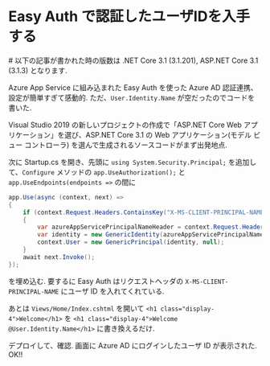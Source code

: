 # Easy Auth で認証したユーザIDを入手する

\# 以下の記事が書かれた時の版数は .NET Core 3.1 (3.1.201), ASP.NET Core 3.1 (3.1.3) となります.

Azure App Service に組み込まれた Easy Auth を使った Azure AD 認証連携、設定が簡単すぎて感動的. ただ、`User.Identity.Name` が空だったのでコードを書いた.

Visual Studio 2019 の新しいプロジェクトの作成で「ASP.NET Core Web アプリケーション」を選び、ASP.NET Core 3.1 の Web アプリケーション(モデル ビュー コントローラ) を選んで生成されるソースコードがまず出発地点.

次に Startup.cs を開き、先頭に `using System.Security.Principal;` を追加して、`Configure` メソッドの `app.UseAuthorization();` と `app.UseEndpoints(endpoints =>` の間に

```csharp
app.Use(async (context, next) =>
{
    if (context.Request.Headers.ContainsKey("X-MS-CLIENT-PRINCIPAL-NAME"))
    {
        var azureAppServicePrincipalNameHeader = context.Request.Headers["X-MS-CLIENT-PRINCIPAL-NAME"][0];
        var identity = new GenericIdentity(azureAppServicePrincipalNameHeader);
        context.User = new GenericPrincipal(identity, null);
    }
    await next.Invoke();
});
```

を埋め込む. 要するに Easy Auth はリクエストヘッダの `X-MS-CLIENT-PRINCIPAL-NAME` にユーザ ID を入れてくれている.

あとは `Views/Home/Index.cshtml` を開いて `<h1 class="display-4">Welcome</h1>` を `<h1 class="display-4">Welcome @User.Identity.Name</h1>` に書き換えるだけ.

デプロイして、確認. 画面に Azure AD にログインしたユーザ ID が表示された. OK!!
